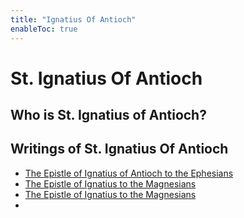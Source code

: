 ```yaml
---
title: "Ignatius Of Antioch"
enableToc: true
---
```

# St. Ignatius Of Antioch

## Who is St. Ignatius of Antioch?


## Writings of St. Ignatius Of Antioch
- [The Epistle of Ignatius of Antioch to the Ephesians](The%20Epistle%20of%20Ignatius%20of%20Antioch%20to%20the%20Ephesians.md)
- [The Epistle of Ignatius to the Magnesians](The%20Epistle%20of%20Ignatius%20to%20the%20Magnesians.md)
- [The Epistle of Ignatius to the Magnesians](content/notes/The%20Epistle%20of%20Ignatius%20to%20the%20Magnesians.md)
- 